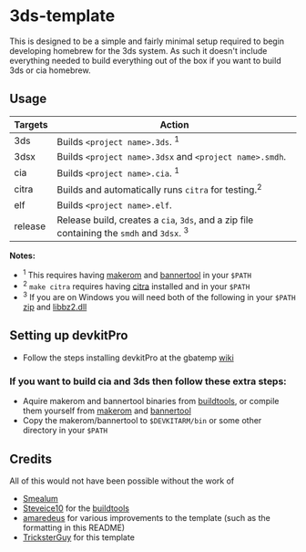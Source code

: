 # 3ds-template

This is designed to be a simple and fairly minimal setup required to begin developing homebrew for the 3ds system. As such it doesn't include everything needed to build everything out of the box if you want to build 3ds or cia homebrew.

## Usage

| Targets     | Action                                                                                    |
| ------------| ----------------------------------------------------------------------------------------- |
| 3ds         | Builds `<project name>.3ds`. <sup>1</sup>
| 3dsx        | Builds `<project name>.3dsx` and `<project name>.smdh`.
| cia         | Builds `<project name>.cia`. <sup>1</sup>
| citra       | Builds and automatically runs `citra` for testing.<sup>2</sup>
| elf         | Builds `<project name>.elf`.
| release     | Release build, creates a `cia`, `3ds`, and a zip file containing the `smdh` and `3dsx`. <sup>3</sup>

**Notes:** 
* <sup>1</sup> This requires having [makerom] and [bannertool] in your `$PATH`
* <sup>2</sup> `make citra` requires having [citra] installed and in your `$PATH`
* <sup>3</sup> If you are on Windows you will need both of the following in your `$PATH` [zip] and [libbz2.dll]

## Setting up devkitPro
* Follow the steps installing devkitPro at the gbatemp [wiki]

### If you want to build cia and 3ds then follow these extra steps:
* Aquire makerom and bannertool binaries from [buildtools], or compile them yourself from [makerom] and [bannertool]
* Copy the makerom/bannertool to `$DEVKITARM/bin` or some other directory in your `$PATH`

## Credits
All of this would not have been possible without the work of
* [Smealum](https://github.com/smealum)
* [Steveice10](https://github.com/Steveice10) for the [buildtools]
* [amaredeus](https://github.com/amaredeus) for various improvements to the template (such as the formatting in this README)
* [TricksterGuy](https://github.com/TricksterGuy) for this template


[//]: # (These are reference links used in the body of this note and get stripped out when the markdown processor does its job. There is no need to format nicely because it shouldn't be seen. Thanks SO - http://stackoverflow.com/questions/4823468/store-comments-in-markdown-syntax)


[buildtools]: <https://github.com/Steveice10/buildtools>
[bannertool]: <https://github.com/Steveice10/buildtools>
[citra]: <https://github.com/citra-emu/citra>
[libbz2.dll]: <http://downloads.sourceforge.net/gnuwin32/zip-3.0-dep.zip>
[makerom]: <https://github.com/profi200/Project_CTR>
[unique_id_list]: <https://gbatemp.net/threads/homebrew-cias-uniqueid-collection.379362>
[wiki]: <https://wiki.gbatemp.net/wiki/3DS_Homebrew_Development#Install_devkitARM>
[zip]: <http://downloads.sourceforge.net/gnuwin32/zip-3.0-bin.zip>
